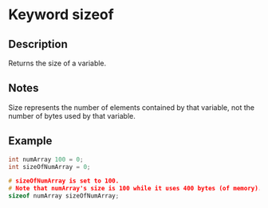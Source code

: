 # Keyword sizeof

## Description

Returns the size of a variable.

## Notes

Size represents the number of elements contained by that variable, not the number of bytes used by that variable.

## Example

```cpp
int numArray 100 = 0;
int sizeOfNumArray = 0;

# sizeOfNumArray is set to 100.
# Note that numArray's size is 100 while it uses 400 bytes (of memory).
sizeof numArray sizeOfNumArray;
```
